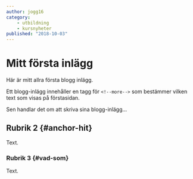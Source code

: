 ```yaml
---
author: jogg16
category:
    - utbildning
    - kursnyheter
published: "2018-10-03"
---
```

Mitt första inlägg
==================================

Här är mitt allra första blogg inlägg.

Ett blogg-inlägg innehåller en tagg för `<!--more-->` som bestämmer vilken text som visas på förstasidan.

<!--more-->

Sen handlar det om att skriva sina blogg-inlägg...



Rubrik 2 {#anchor-hit}
-----------------------------------

Text.



### Rubrik 3 {#vad-som}

Text.
